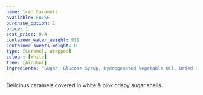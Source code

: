```yaml
---
name: Iced Caramels
available: FALSE
purchase_option: 1
price: 1
cost_price: 0.4
container_water_weight: 919
container_sweets_weight: 0
type: [Caramel, Wrapped]
colour: [White]
free: [Alcohol]
ingredients: 'Sugar, Glucose Syrup, Hydrogenated Vegetable Oil, Dried Skimmed Milk, Gelatine Milk Protein, Egg Albumen, Salt. Emulsifier: Soya Lecithin, E471; Vanillin, Colour: E122'
---
```

Delicious caramels covered in white & pink crispy sugar shells.